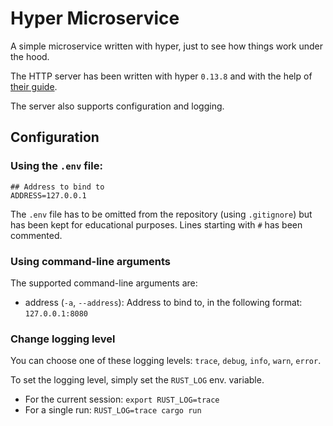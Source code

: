 # Hyper Microservice
A simple microservice written with hyper, just to see how things work under the hood.

The HTTP server has been written with hyper `0.13.8` and with the help of
[their guide](https://hyper.rs/guides/).

The server also supports configuration and logging.

## Configuration

### Using the `.env` file:

```
## Address to bind to
ADDRESS=127.0.0.1
```

The `.env` file has to be omitted from the repository (using `.gitignore`)
but has been kept for educational purposes. Lines starting with `#` has been commented.

### Using command-line arguments

The supported command-line arguments are:

* address (`-a`, `--address`): Address to bind to, in the following format:
`127.0.0.1:8080`

### Change logging level

You can choose one of these logging levels: `trace`, `debug`, `info`, `warn`, `error`.

To set the logging level, simply set the `RUST_LOG` env. variable.

* For the current session: `export RUST_LOG=trace`
* For a single run: `RUST_LOG=trace cargo run`
